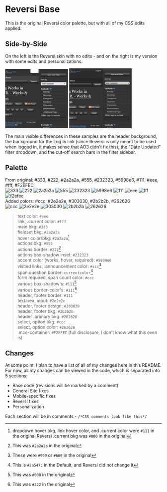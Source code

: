 # Reversi Base
This is the original Reversi color palette, but with all of my CSS edits applied.

## Side-by-Side
On the left is the Reversi skin with no edits - and on the right is my version with some edits and personalizations.

<img src="/images/Reversi_Original.png" alt="original img" style="width:40%;"/> <img src="/images/Reversi_Edit_Preview.png" alt="zesty edit img" style="width:40%;"/>

The main visible differences in these samples are the header background, the background for the Log In link (since Reversi is only meant to be used when logged in, it makes sense that AO3 didn't fix this), the "Date Updated" filter dropdown, and the cut-off search bars in the filter sidebar.

## Palette
From original: #333, #222, #2a2a2a, #555, #232323, #5998e6, #111, #eee, #fff, #F2EFEC\
![333](https://readme-swatches.vercel.app/333?style=circle) ![222](https://readme-swatches.vercel.app/222?style=circle) ![2a2a2a](https://readme-swatches.vercel.app/2a2a2a?style=circle) ![555](https://readme-swatches.vercel.app/555?style=circle) ![232323](https://readme-swatches.vercel.app/232323?style=circle) ![5998e6](https://readme-swatches.vercel.app/5998e6?style=circle) ![111](https://readme-swatches.vercel.app/111?style=circle) ![eee](https://readme-swatches.vercel.app/eee?style=circle) ![fff](https://readme-swatches.vercel.app/fff?style=circle) ![f2efec](https://readme-swatches.vercel.app/f2efec?style=circle) \
Added colors: #ccc, #2e2e2e, #303030, #2b2b2b, #262626\
![ccc](https://readme-swatches.vercel.app/ccc?style=circle) ![2e2e2e](https://readme-swatches.vercel.app/2e2e2e?style=circle) ![303030](https://readme-swatches.vercel.app/303030?style=circle) ![2b2b2b](https://readme-swatches.vercel.app/2b2b2b?style=circle) ![262626](https://readme-swatches.vercel.app/262626?style=circle) 

> text color: `#eee`\
> link, .current color: `#fff`\
> main bkg: `#333`\
> fieldset bkg: `#2a2a2a`\
> hover color/bkg: `#2a2a2a`[^1]\
> actions bkg: `#555`\
> actions border: `#222`[^2]\
> actions box-shadow inset: `#232323`\
> accent color (works, hover, required): `#5998e6`\
> visited links, .announcement color: `#ccc`[^3]\
> span.question border: `currentcolor`[^4]\
> form required, span count color: `#ccc`\
> various box-shadow's: `#111`[^5]\
> various border-color's: `#111`[^6]\
> header, footer border: `#111`\
> textarea, input: `#2e2e2e`\
> header, footer design: `#303030`\
> header, footer bkg: `#2b2b2b`\
> header .primary bkg: `#262626`\
> select, option bkg: `#ccc`\
> select, option color: `#262626`\
> .mce-container: `#F2EFEC` (full disclosure, I don't know what this even is)
[^1]: dropdown hover bkg, link hover color, and .current color were `#111` in the original Reversi
  .current bkg was `#000` in the original
[^2]: This was `#2a2a2a` in the original
[^3]: These were `#999` or `#666` in the original
[^4]: This is `#2a547c` in the Default, and Reversi did not change it
[^5]: This was `#000` in the original
[^6]: This was `#222` in the original


## Changes
At some point, I plan to have a list of all of my changes here in this README. For now, all my changes can be viewed in the code, which is separated into 5 sections:

- Base code (revisions will be marked by a comment)
- General Site fixes
- Mobile-specific fixes
- Reversi fixes
- Personalization

Each section will be in comments - `/*CSS comments look like this*/`
